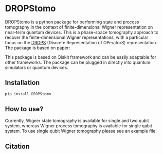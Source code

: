# DROPStomo
DROPStomo is a python package for performing state and process tomography in the context of finite-dimensional Wigner representation on near-term quantum devices. This is a phase-space tomography approach to recover the finite-dimensional Wigner representations, with a particular focus on the [DROPS](https://spindrops.org/) (Discrete Representation of OPeratorS) representation. The package is based on paper: 

This package is based on Qiskit framework and can be easily adaptable for other frameworks. The package can be plugged in directly into quantum simulators or quantum devices.  

## Installation
```bash
pip install DROPStomo
```

## How to use?
Currently, Wigner state tomography is available for single and two qubit system, whereas Wigner process tomography is available for single qubit system. 
To use single qubit Wigner tomography please see an example file: 

## Citation


